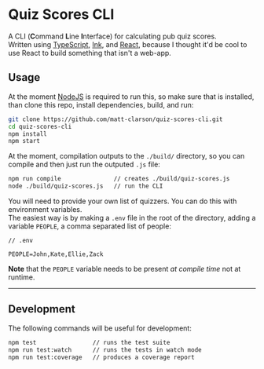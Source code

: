 # Quiz Scores CLI

A CLI (**C**ommand **L**ine **I**nterface) for calculating pub quiz scores.  
Written using [TypeScript](https://www.typescriptlang.org/), [Ink](https://github.com/vadimdemedes/ink), and [React](https://reactjs.org/), because I thought it'd be cool to use React to build something that isn't a web-app.

## Usage

At the moment [NodeJS](https://nodejs.org/en/) is required to run this, so make sure that is installed, than clone this repo, install dependencies, build, and run:

```bash
git clone https://github.com/matt-clarson/quiz-scores-cli.git
cd quiz-scores-cli
npm install
npm start
```

At the moment, compilation outputs to the `./build/` directory, so you can compile and then just run the outputed `.js` file:

```bash
npm run compile               // creates ./build/quiz-scores.js
node ./build/quiz-scores.js   // run the CLI
```

You will need to provide your own list of quizzers. You can do this with environment variables.  
The easiest way is by making a `.env` file in the root of the directory, adding a variable `PEOPLE`, a comma separated list of people:

```
// .env

PEOPLE=John,Kate,Ellie,Zack
```

**Note** that the `PEOPLE` variable needs to be present _at compile time_ not at runtime.

---

## Development

The following commands will be useful for development:

```bash
npm test                // runs the test suite
npm run test:watch      // runs the tests in watch mode
npm run test:coverage   // produces a coverage report
```

